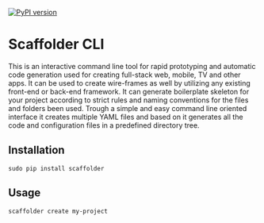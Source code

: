 [![PyPI version](https://badge.fury.io/py/scaffolder.svg)](https://pypi.python.org/pypi/scaffolder)

# Scaffolder CLI

This is an interactive command line tool for rapid prototyping and automatic code generation used for creating full-stack web, mobile, TV and other apps. It can be used to create wire-frames as well by utilizing any existing front-end or back-end framework. It can generate boilerplate skeleton for your project according to strict rules and naming conventions for the files and folders been used. Trough a simple and easy command line oriented interface it creates multiple YAML files and based on it generates all the code and configuration files in a predefined directory tree.

## Installation

`sudo pip install scaffolder`

## Usage

`scaffolder create my-project`